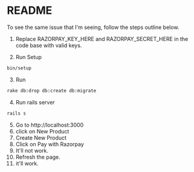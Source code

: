 # README

To see the same issue that I'm seeing, follow the steps outline below.

1. Replace RAZORPAY_KEY_HERE and RAZORPAY_SECRET_HERE in the code base with valid keys.

2. Run Setup
```bash
bin/setup
```

3. Run
```bash
rake db:drop db:create db:migrate
```

4. Run rails server

```bash
rails s
```

5. Go to http://localhost:3000
6. click on New Product
7. Create New Product
8. Click on Pay with Razorpay
9. It'll not work.
10. Refresh the page.
11. it'll work.
